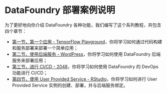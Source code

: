 # DataFoundry 部署案例说明 

为了更好地向你介绍 DataFoundry 各种功能，我们编写了这个系列教程，共包含四个章节：

- [第一节，第一个应用 - TensorFlow Playground](GuestBook_Chapter_1.md)，你将学习如何通过代码构建和服务部署来部署一个简单应用；
- [第二节，使用后端服务 - WordPress](GuestBook_Chapter_2.md)，你将学习如何使用 DataFoundry 后端服务来部署应用；
- [第三节，进行 CI/CD - 2048](GuestBook_Chapter_3.md)，你将学习如何使用 DataFoundry 的 DevOps 功能进行 CI/CD；
- [第四节，使用 User Provided Service - RStudio](GuestBook_Chapter_4.md)，你将学习如何进行 User Provided Service 实例的创建、部署，并与后端服务绑定。